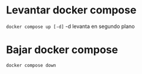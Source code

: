 # Levantar docker compose
`docker compose up [-d]` -d levanta en segundo plano

# Bajar docker compose
`docker compose down`
